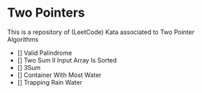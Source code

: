 # Two Pointers

This is a repository of (LeetCode) Kata associated to Two Pointer Algorithms

- [] Valid Palindrome
- [] Two Sum II Input Array Is Sorted
- [] 3Sum
- [] Container With Most Water
- [] Trapping Rain Water
